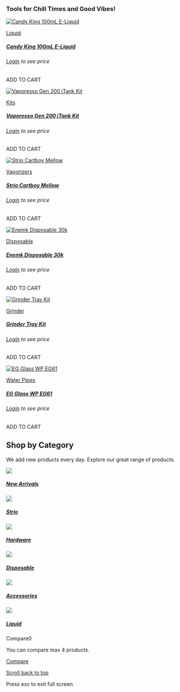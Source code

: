 ### Tools for Chill Times and Good Vibes!

[![Candy King 100mL E-Liquid](https://www.avtxwholesale.com/web/image/product.template/43627/image_512?unique=d3f5b63)](https://www.avtxwholesale.com/shop/candy-king-100ml-e-liquid-43627)

[Liquid](https://www.avtxwholesale.com/shop/category/2)

##### [Candy King 100mL E-Liquid](https://www.avtxwholesale.com/shop/candy-king-100ml-e-liquid-43627)

###### [Login](https://www.avtxwholesale.com/web/login)  to see price

ADD TO CART


[![Vaporesso Gen 200 iTank Kit](https://www.avtxwholesale.com/web/image/product.template/50160/image_512?unique=5092242)](https://www.avtxwholesale.com/shop/vaporesso-gen-200-itank-kit-50160)

[Kits](https://www.avtxwholesale.com/shop/category/11)

##### [Vaporesso Gen 200 iTank Kit](https://www.avtxwholesale.com/shop/vaporesso-gen-200-itank-kit-50160)

###### [Login](https://www.avtxwholesale.com/web/login)  to see price

ADD TO CART


[![Strio Cartboy Mellow](https://www.avtxwholesale.com/web/image/product.template/51039/image_512?unique=85db5f4)](https://www.avtxwholesale.com/shop/strio-cartboy-mellow-51039)

[Vaporizers](https://www.avtxwholesale.com/shop/category/39)

##### [Strio Cartboy Mellow](https://www.avtxwholesale.com/shop/strio-cartboy-mellow-51039)

###### [Login](https://www.avtxwholesale.com/web/login)  to see price

ADD TO CART


[![Enemk Disposable 30k](https://www.avtxwholesale.com/web/image/product.template/52902/image_512?unique=a8ae9c1)](https://www.avtxwholesale.com/shop/enemk-disposable-30k-52902)

[Disposable](https://www.avtxwholesale.com/shop/category/29)

##### [Enemk Disposable 30k](https://www.avtxwholesale.com/shop/enemk-disposable-30k-52902)

###### [Login](https://www.avtxwholesale.com/web/login)  to see price

ADD TO CART


[![Grinder Tray Kit](https://www.avtxwholesale.com/web/image/product.template/53429/image_512?unique=4a1bff0)](https://www.avtxwholesale.com/shop/grinder-tray-kit-53429)

[Grinder](https://www.avtxwholesale.com/shop/category/36)

##### [Grinder Tray Kit](https://www.avtxwholesale.com/shop/grinder-tray-kit-53429)

###### [Login](https://www.avtxwholesale.com/web/login)  to see price

ADD TO CART


[![EG Glass WP EG61](https://www.avtxwholesale.com/web/image/product.template/50814/image_512?unique=bed9772)](https://www.avtxwholesale.com/shop/eg-glass-wp-eg61-50814)

[Water Pipes](https://www.avtxwholesale.com/shop/category/32)

##### [EG Glass WP EG61](https://www.avtxwholesale.com/shop/eg-glass-wp-eg61-50814)

###### [Login](https://www.avtxwholesale.com/web/login)  to see price

ADD TO CART


## Shop by Category

We add new products every day. Explore our great range of products.

[![](https://www.avtxwholesale.com/web/image?model=product.public.category&id=8&field=image_512)](https://www.avtxwholesale.com/shop/category/8)

##### [New Arrivals](https://www.avtxwholesale.com/shop/category/8)

[![](https://www.avtxwholesale.com/web/image?model=product.public.category&id=38&field=image_512)](https://www.avtxwholesale.com/shop/category/38)

##### [Strio](https://www.avtxwholesale.com/shop/category/38)

[![](https://www.avtxwholesale.com/web/image?model=product.public.category&id=1&field=image_512)](https://www.avtxwholesale.com/shop/category/1)

##### [Hardware](https://www.avtxwholesale.com/shop/category/1)

[![](https://www.avtxwholesale.com/web/image?model=product.public.category&id=29&field=image_512)](https://www.avtxwholesale.com/shop/category/29)

##### [Disposable](https://www.avtxwholesale.com/shop/category/29)

[![](https://www.avtxwholesale.com/web/image?model=product.public.category&id=4&field=image_512)](https://www.avtxwholesale.com/shop/category/4)

##### [Accessories](https://www.avtxwholesale.com/shop/category/4)

[![](https://www.avtxwholesale.com/web/image?model=product.public.category&id=2&field=image_512)](https://www.avtxwholesale.com/shop/category/2)

##### [Liquid](https://www.avtxwholesale.com/shop/category/2)

Compare0

You can compare max 4 products.

[Compare](https://www.avtxwholesale.com/#)

[Scroll back to top](https://www.avtxwholesale.com/# "Scroll back to top")

Press esc to exit full screen
